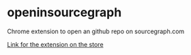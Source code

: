 # openinsourcegraph

Chrome extension to open an github repo on sourcegraph.com

[Link for the extension on the store](https://chrome.google.com/webstore/detail/open-in-sourcegraph/baoepieekffllnjchpbeckbdcplcifcc)